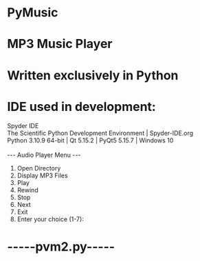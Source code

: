 # PyMusic<br>
# MP3 Music Player<br>
# Written exclusively in Python <br>
# IDE used in development: <br>
Spyder IDE <br>
The Scientific Python Development Environment | Spyder-IDE.org <br>
Python 3.10.9 64-bit | Qt 5.15.2 | PyQt5 5.15.7 | Windows 10 <br>
<br>
--- Audio Player Menu ---<br>
1. Open Directory<br>
2. Display MP3 Files<br>
3. Play<br>
4. Rewind<br>
5. Stop<br>
6. Next<br>
7. Exit<br>
8. Enter your choice (1-7): <br>
# -----pvm2.py-----<br>

